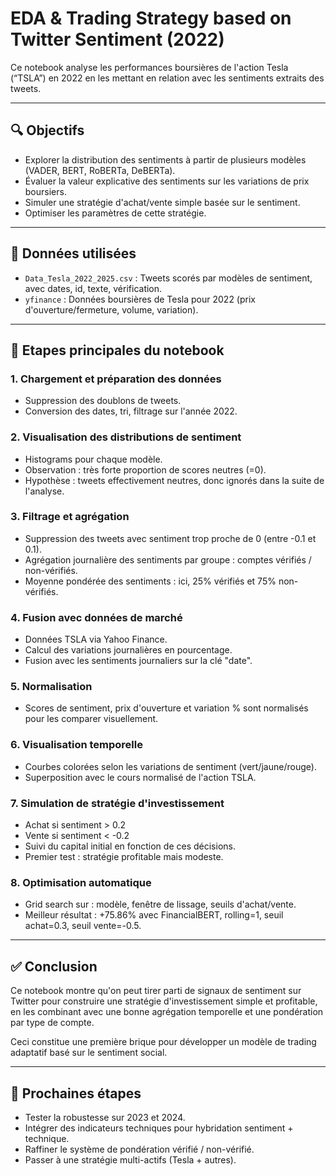 # EDA & Trading Strategy based on Twitter Sentiment (2022)

Ce notebook analyse les performances boursières de l'action Tesla (“TSLA”) en 2022 en les mettant en relation avec les sentiments extraits des tweets.

---

## 🔍 Objectifs

- Explorer la distribution des sentiments à partir de plusieurs modèles (VADER, BERT, RoBERTa, DeBERTa).
- Évaluer la valeur explicative des sentiments sur les variations de prix boursiers.
- Simuler une stratégie d'achat/vente simple basée sur le sentiment.
- Optimiser les paramètres de cette stratégie.

---

## 📁 Données utilisées

- `Data_Tesla_2022_2025.csv` : Tweets scorés par modèles de sentiment, avec dates, id, texte, vérification.
- `yfinance` : Données boursières de Tesla pour 2022 (prix d'ouverture/fermeture, volume, variation).

---

## 🧼 Etapes principales du notebook

### 1. Chargement et préparation des données
- Suppression des doublons de tweets.
- Conversion des dates, tri, filtrage sur l'année 2022.

### 2. Visualisation des distributions de sentiment
- Histograms pour chaque modèle.
- Observation : très forte proportion de scores neutres (=0).
- Hypothèse : tweets effectivement neutres, donc ignorés dans la suite de l'analyse.

### 3. Filtrage et agrégation
- Suppression des tweets avec sentiment trop proche de 0 (entre -0.1 et 0.1).
- Agrégation journalière des sentiments par groupe : comptes vérifiés / non-vérifiés.
- Moyenne pondérée des sentiments : ici, 25% vérifiés et 75% non-vérifiés.

### 4. Fusion avec données de marché
- Données TSLA via Yahoo Finance.
- Calcul des variations journalières en pourcentage.
- Fusion avec les sentiments journaliers sur la clé "date".

### 5. Normalisation
- Scores de sentiment, prix d'ouverture et variation % sont normalisés pour les comparer visuellement.

### 6. Visualisation temporelle
- Courbes colorées selon les variations de sentiment (vert/jaune/rouge).
- Superposition avec le cours normalisé de l'action TSLA.

### 7. Simulation de stratégie d'investissement
- Achat si sentiment > 0.2
- Vente si sentiment < -0.2
- Suivi du capital initial en fonction de ces décisions.
- Premier test : stratégie profitable mais modeste.

### 8. Optimisation automatique
- Grid search sur : modèle, fenêtre de lissage, seuils d'achat/vente.
- Meilleur résultat : +75.86% avec FinancialBERT, rolling=1, seuil achat=0.3, seuil vente=-0.5.

---

## ✅ Conclusion

Ce notebook montre qu'on peut tirer parti de signaux de sentiment sur Twitter pour construire une stratégie d'investissement simple et profitable, en les combinant avec une bonne agrégation temporelle et une pondération par type de compte.

Ceci constitue une première brique pour développer un modèle de trading adaptatif basé sur le sentiment social.

---

## 📌 Prochaines étapes

- Tester la robustesse sur 2023 et 2024.
- Intégrer des indicateurs techniques pour hybridation sentiment + technique.
- Raffiner le système de pondération vérifié / non-vérifié.
- Passer à une stratégie multi-actifs (Tesla + autres).

